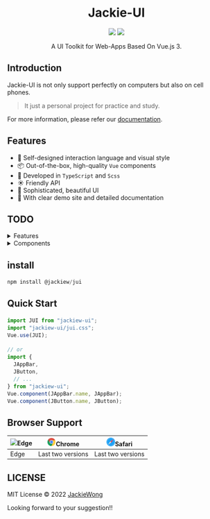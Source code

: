 <div align="center">

# Jackie-UI

<div>

[![](https://img.shields.io/badge/license-MIT-violet.svg)](https://champyin.com)
[![](https://img.shields.io/badge/package-NPM-blueviolet.svg)](https://champyin.com)

</div>

A UI Toolkit for Web-Apps Based On Vue.js 3.

</div>

## Introduction

Jackie-UI is not only support perfectly on computers but also on cell phones.

> It just a personal project for practice and study.

For more information, please refer our [documentation](https://ui.jackiewongz.com/).

## Features

- 🌈 Self-designed interaction language and visual style
- 📦 Out-of-the-box, high-quality `Vue` components
- 🥇 Developed in `TypeScript` and `Scss`
- ☀️ Friendly API
- 🎨 Sophisticated, beautiful UI
- 📓 With clear demo site and detailed documentation

## TODO

<details><summary>Features</summary>
<p>

- [x] AtomCss
- [x] Internationalization
- [ ] Theme

</p>
</details>

<details><summary>Components</summary>
<p>

- Normal

  - [ ] Avatar
  - [ ] Badge
  - [x] Button
  - [x] Card
  - [ ] Carousel
  - [ ] Divider
  - [x] Icon
  - [ ] Image
  - [x] List
  - [ ] Menu
  - [ ] Paper

- Feedback

  - [ ] Alert
  - [ ] Dialog
  - [ ] Tooltip

- From

  - [ ] Auto Complete
  - [ ] Check Box
  - [ ] Radio
  - [ ] Rate
  - [ ] Select
  - [ ] Slider
  - [ ] Switch
  - [ ] Upload

- Layout

  - [x] Application
  - [ ] Grid
  - [x] Layout

- Navigation

  - [x] App Bar
  - [x] Navigation Bar
  - [ ] Pagination

</p>
</details>

## install

```javascript
npm install @jackiew/jui
```

## Quick Start

```javascript
import JUI from "jackiew-ui";
import "jackiew-ui/jui.css";
Vue.use(JUI);

// or
import {
  JAppBar,
  JButton,
  // ...
} from "jackiew-ui";
Vue.component(JAppBar.name, JAppBar);
Vue.component(JButton.name, JButton);
```

## Browser Support

| <img src="https://github.com/zhubeijia/source/blob/main/srclogo/icon-edge.06c7aa18.svg?raw=true" width="20px">Edge | <img src="https://github.com/zhubeijia/source/blob/main/srclogo/icon-chrome.99f0b30c.svg?raw=true" width="20px">Chrome | <img src="https://github.com/zhubeijia/source/blob/main/srclogo/icon-safari.1bf88a3e.svg?raw=true" width="20px">Safari |
| ------------------------------------------------------------ | ------------------------------------------------------------ | ------------------------------------------------------------ |
| Edge                                                         | Last two versions                                            | Last two versions                                            |

## LICENSE

MIT License &copy; 2022 [JackieWong](https://github.com/bigJackie)

Looking forward to your suggestion!!
